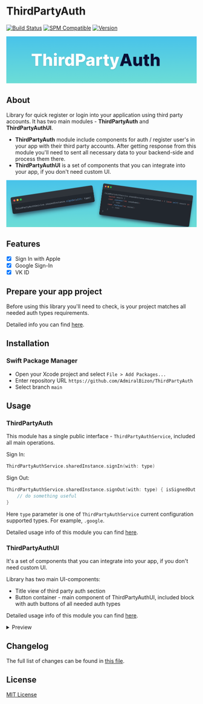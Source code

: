# ThirdPartyAuth

[![Build Status](https://github.com/surfstudio/ThirdPartyAuth/actions/workflows/main.yml/badge.svg)](https://github.com/surfstudio/ThirdPartyAuth/actions/workflows/main.yml)
[![SPM Compatible](https://img.shields.io/badge/SPM-compatible-blue.svg)](https://github.com/apple/swift-package-manager)
[![Version](https://img.shields.io/github/release/surfstudio/ThirdPartyAuth.svg?style=flat)]()

![ThirdPartyAuth Logo Image](TechDocs/thirdPartyAuthLogo.png)

## About

Library for quick register or login into your application using third party accounts. It has two main modules - **ThirdPartyAuth** and **ThirdPartyAuthUI**.
- **ThirdPartyAuth** module include components for auth / register user's in your app with their third party accounts. After getting response from this module you'll need to sent all necessary data to your backend-side and process them there.
- **ThirdPartyAuthUI** is a set of components that you can integrate into your app, if you don't need custom UI. 

![ThirdPartyAuth Preview Image](TechDocs/thirdPartyAuthPreview.png)

## Features

- [x] Sign In with Apple
- [x] Google Sign-In
- [x] VK ID

## Prepare your app project

Before using this library you'll need to check, is your project matches all needed auth types requirements.

Detailed info you can find [here](TechDocs/PrepareProject.md).

## Installation

### Swift Package Manager

- Open your Xcode project and select `File > Add Packages...`
- Enter repository URL `https://github.com/AdmiralBizon/ThirdPartyAuth`
- Select branch `main`

## Usage

### ThirdPartyAuth

This module has a single public interface - `ThirdPartyAuthService`, included all main operations.

Sign In:

```swift
ThirdPartyAuthService.sharedInstance.signIn(with: type)
```

Sign Out:

```swift
ThirdPartyAuthService.sharedInstance.signOut(with: type) { isSignedOut in
    // do something useful
}
```

Here `type` parameter is one of `ThirdPartyAuthService` current configuration supported types. For example, `.google`. 

Detailed usage info of this module you can find [here](TechDocs/Modules/ThirdPartyAuth.md).

### ThirdPartyAuthUI

It's a set of components that you can integrate into your app, if you don't need custom UI. 

Library has two main UI-components:

- Title view of third party auth section
- Button container - main component of ThirdPartyAuthUI, included block with auth buttons of all needed auth types

Detailed usage info of this module you can find [here](TechDocs/Modules/ThirdPartyAuthUI.md).

<details>
    <summary>Preview</summary>
    <p align="center">
         <img src="TechDocs/Modules/lightModeAppearance.png" width="250" height="540">&nbsp;&nbsp;&nbsp;&nbsp;<img src="TechDocs/Modules/darkModeAppearance.png" width="250" height="540">
    </p>
</details>

## Changelog

The full list of changes can be found in [this file](./CHANGELOG.md).

## License

[MIT License](./LICENSE)
